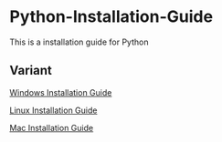 # Python-Installation-Guide

This is a installation guide for Python

## Variant

[Windows Installation Guide]()

[Linux Installation Guide](Linux.md)

[Mac Installation Guide]()
